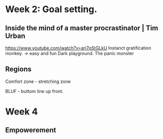 # Week 2: Goal setting.
## Inside the mind of a master procrastinator | Tim Urban
https://www.youtube.com/watch?v=arj7oStGLkU
Instanct gratification monkey. -> easy and fun
Dark playground.
The panic monster

## Regions
Comfort zone - stretching zone 

BLUF - buttom line up front.
# Week 4
## Empowerement